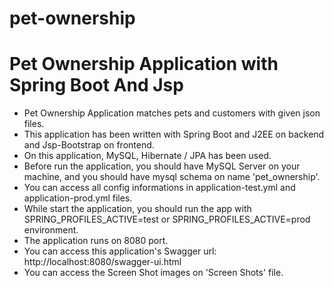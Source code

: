 # pet-ownership
# Pet Ownership Application with Spring Boot And Jsp
- Pet Ownership Application matches pets and customers with given json files.
- This application has been written with Spring Boot and J2EE on backend and Jsp-Bootstrap on frontend.
- On this application, MySQL, Hibernate / JPA has been used.
- Before run the application, you should have MySQL Server on your machine, and you should have mysql schema on name 'pet_ownership'.
- You can access all config informations in application-test.yml and application-prod.yml files.
- While start the application, you should run the app with SPRING_PROFILES_ACTIVE=test or SPRING_PROFILES_ACTIVE=prod  environment.
- The application runs on 8080 port.
- You can access this application's Swagger url: http://localhost:8080/swagger-ui.html
- You can access the Screen Shot images on 'Screen Shots' file.
